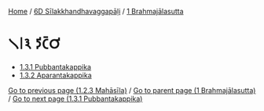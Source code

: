 
[Home](/) / [6D Sīlakkhandhavaggapāḷi](...md) / [1 Brahmajālasutta](../6D/1.md)

# 𑁧𑁇𑁩 𑀤𑀺𑀝𑁆𑀞𑀺

* [1.3.1 Pubbantakappika](1.3/1.3.1.md)
* [1.3.2 Aparantakappika](1.3/1.3.2.md)

[Go to previous page (1.2.3 Mahāsīla)](1.2/1.2.3.md) / [Go to parent page (1 Brahmajālasutta)](../6D/1.md) / [Go to next page (1.3.1 Pubbantakappika)](1.3/1.3.1.md)


